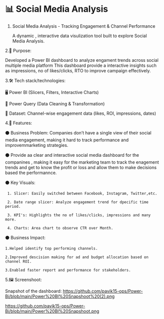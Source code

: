 # 📊  Social Media Analysis

1. Social Media Analysis - Tracking Engagement & Channel Performance
   
   A dynamic , interactive data visulization tool built to explore  Social Media Analysis.
   
2.📝 Purpose:
   
   Developed a Power BI dashboard to analyze engament trends across social multiple media platform This dashboard provide a interactive insights such as impressions, no of likes/clicks, RTO to improve campaign effectively.
   
3.🛠️ Tech stack/technologies:

  🖥️ Power BI (Slicers, Filters, Interactive Charts)

  🔄 Power Query (Data Cleaning & Transformation)

   📂 Dataset: Channel-wise engagement data (likes, ROI, impressions, dates)
   
4.🌟 Features:

  ⚫ Business Problem: Companies don’t have a single view of their social media engagement, making it hard to track performance and improvemmarketing strategies.

  ⚫ Provide aa clear and interactive social media dashboard for the companines , making it easy for the marketing team to track the enagement trends and get to know the profit or loss and allow them to make decisions based the performannce.

  ⚫ Key Visuals:

     1. Slicer: Easily switched between Facebook, Instagram, Twitter,etc.
        
     2. Date range slicer: Analyze engagement trend for dpecific time period.

     3. KPI's: Highlights the no of likes/clicks, impressions and many more. 

     4. Charts: Area chart to observe CTR over Month.

  ⚫ Business Impact:

    1.Helped identify top performing channels.

    2.Improved descision making for ad and budget allocation based on channel ROI.

    3.Enabled faster report and performance for stakeholders. 

 5.🖼️ Screenshoot:

  Snapshot of the dashboard: https://github.com/pavik15-ops/Power-Bi/blob/main/Power%20BI%20Snapshoot%20(2).png

  https://github.com/pavik15-ops/Power-Bi/blob/main/Power%20BI%20Snapshoot.png

  
      
      
    
      
  
 
   
